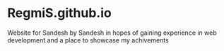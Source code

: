 # RegmiS.github.io
Website for Sandesh by Sandesh in hopes of gaining experience in web development and a place to showcase my achivements
